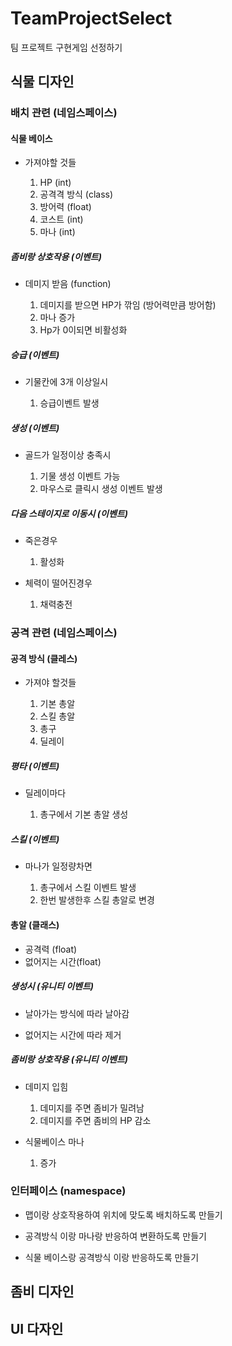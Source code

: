 # TeamProjectSelect
 팀 프로젝트 구현게임 선정하기

## 식물 디자인

### 배치 관련 (네임스페이스)

#### 식물 베이스

* 가져야할 것들

  1. HP (int)
  2. 공격격 방식 (class)
  3. 방어력 (float)
  4. 코스트 (int)
  5. 마나 (int)

##### 좀비랑 상호작용 (이벤트)

* 데미지 받음 (function)

  1. 데미지를 받으면 HP가 깎임 (방어력만큼 방어함)
  2. 마나 증가
  3. Hp가 0이되면 비활성화


##### 승급 (이벤트)

* 기물칸에 3개 이상일시
  
   1. 승급이벤트 발생

##### 생성 (이벤트)

* 골드가 일정이상 충족시

  1. 기물 생성 이벤트 가능
  2. 마우스로 클릭시 생성 이벤트 발생

##### 다음 스테이지로 이동시 (이벤트)

* 죽은경우

  1. 활성화

* 체력이 떨어진경우
  
  1. 채력충전

### 공격 관련 (네임스페이스)

#### 공격 방식 (클레스)

* 가져야 할것들

  1. 기본 총알
  2. 스킬 총알
  3. 총구
  4. 딜레이

##### 평타 (이벤트)

* 딜레이마다
  
   1. 총구에서 기본 총알 생성
  

##### 스킬 (이벤트)

* 마나가 일정량차면
  
   1. 총구에서 스킬 이벤트 발생
   2. 한번 발생한후 스킬 총알로 변경

#### 총알 (클래스)

* 공격력 (float)
* 없어지는 시간(float)

##### 생성시 (유니티 이벤트)

* 날아가는 방식에 따라 날아감
  
* 없어지는 시간에 따라 제거
  
##### 좀비랑 상호작용 (유니티 이벤트)

* 데미지 입힘

  1. 데미지를 주면 좀비가 밀려남
  2. 데미지를 주면 좀비의 HP 감소

* 식물베이스 마나

   1. 증가

### 인터페이스 (namespace)

* 맵이랑 상호작용하여 위치에 맞도록 배치하도록 만들기

* 공격방식 이랑 마나랑 반응하여 변환하도록 만들기

* 식물 베이스랑 공격방식 이랑 반응하도록 만들기

## 좀비 디자인

## UI 다자인